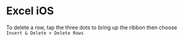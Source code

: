 # Excel iOS

To delete a row, tap the three dots to bring up the ribbon then choose `Insert & Delete > Delete Rows`


